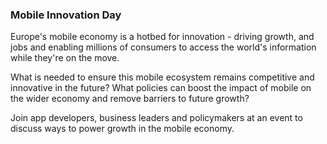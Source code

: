 ### Mobile Innovation Day

Europe's mobile economy is a hotbed for innovation - driving growth, and jobs and enabling millions of consumers to access the world's information while they're on the move.

What is needed to ensure this mobile ecosystem remains competitive and innovative in the future? What policies can boost the impact of mobile on the wider economy and remove barriers to future growth?

Join app developers, business leaders and policymakers at an event to discuss ways to power growth in the mobile economy. 
